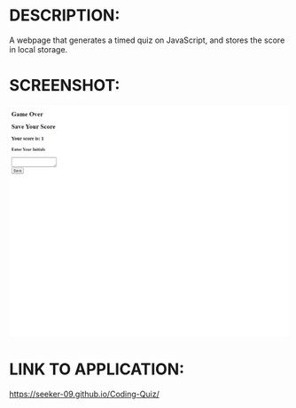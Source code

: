 # DESCRIPTION:

A webpage that generates a timed quiz on JavaScript, and stores the score in local storage.

# SCREENSHOT:

![Alt text](./assets/images/websiteScreenshot.png "Optional Title")

# LINK TO APPLICATION: 

https://seeker-09.github.io/Coding-Quiz/